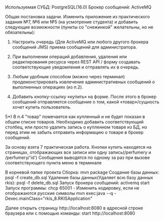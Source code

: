 Используемая СУБД: PostgreSQL(16.0)
Брокер сообщений: ActiveMQ

Общая постановка задачи.
Изменить приложение из практического задания №7, №6 или №5 (на усмотрение студента) и добавить следующие возможности (пункты со "снежинкой" желательны, но не обязательны):

1) Настроить очередь (Для ActiveMQ или любого другого брокера сообщений JMS) приема сообщений для администратора.

2) При выполнении операций добавления, удаления или редактирования ресурса через REST API / форму создавать соответствующие уведомления и отправлять их в очередь.

3) Любым удобным способом (можно через терминал) продемонстрировать извлечение административных сообщений о выполненных операциях (из п.2).

4) Добавить кнопку-ссылку «купить» на форме. После этого в брокер сообщений отправляется сообщение о том, какой «товар»/сущность хочет купить пользователь.

5*) В п.4 "товар" помечается как купленный и не будет показан в общем списке товаров. Необходимо добавить соответствующий столбец, или просто удалить запись о купленном товаре из БД, но перед этим не забыть отправить информацию о товаре в брокер сообщений.


За основу взята 7 практическая работа.
Кнопки купить находятся на страницах, отображающих все записи или одну запись(/perfumery и /perfumery/'id')
Сообщения выводятся по одному за раз при вызове соответствующего пункта меню в терминале


В корневой папке проекта
Сборка:
mvn package
Создание базы данных:
psql -f create_db.sql
Удаление базы данных(Удаляет всю базу данных rkis):
psql -f delete_db.sql
Запуск брокера сообщений:
activemq start
Запуск программы:
chcp 65001 - Изменить кодировку, если не отображаются русские символы
mvn exec:java --q -Dexec.mainClass="rkis_8.RKISApplication"

Далее открыть cтраницу http://localhost:8080 в адресной строке браузера
или с помощью команды:
start http://localhost:8080
